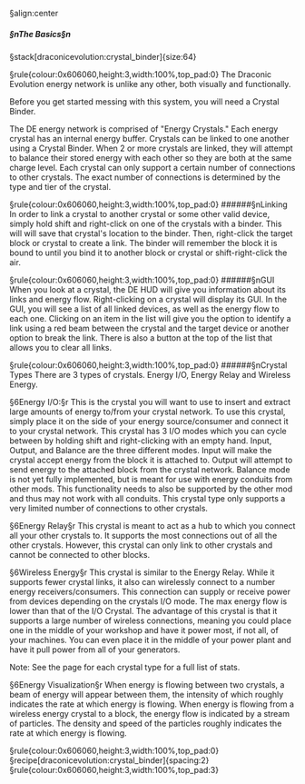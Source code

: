§align:center
##### §nThe Basics§n
§stack[draconicevolution:crystal_binder]{size:64}

§rule{colour:0x606060,height:3,width:100%,top_pad:0}
The Draconic Evolution energy network is unlike any other, both visually and functionally.

Before you get started messing with this system, you will need a Crystal Binder.

The DE energy network is comprised of "Energy Crystals." Each energy crystal has an internal energy buffer. Crystals can be linked to one another using a Crystal Binder. When 2 or more crystals are linked, they will attempt to balance their stored energy with each other so they are both at the same charge level. Each crystal can only support a certain number of connections to other crystals. The exact number of connections is determined by the type and tier of the crystal.

§rule{colour:0x606060,height:3,width:100%,top_pad:0}
######§nLinking
In order to link a crystal to another crystal or some other valid device, simply hold shift and right-click on one of the crystals with a binder. This will will save that crystal's location to the binder. Then, right-click the target block or crystal to create a link. The binder will remember the block it is bound to until you bind it to another block or crystal or shift-right-click the air.

§rule{colour:0x606060,height:3,width:100%,top_pad:0}
######§nGUI
When you look at a crystal, the DE HUD will give you information about its links and energy flow. Right-clicking on a crystal will display its GUI. In the GUI, you will see a list of all linked devices, as well as the energy flow to each one. Clicking on an item in the list will give you the option to identify a link using a red beam between the crystal and the target device or another option to break the link. There is also a button at the top of the list that allows you to clear all links.

§rule{colour:0x606060,height:3,width:100%,top_pad:0}
######§nCrystal Types
There are 3 types of crystals. Energy I/O, Energy Relay and Wireless Energy.

§6Energy I/O:§r
This is the crystal you will want to use to insert and extract large amounts of energy to/from your crystal network. To use this crystal, simply place it on the side of your energy source/consumer and connect it to your crystal network. This crystal has 3 I/O modes which you can cycle between by holding shift and right-clicking with an empty hand. Input, Output, and Balance are the three different modes. Input will make the crystal accept energy from the block it is attached to. Output will attempt to send energy to the attached block from the crystal network. Balance mode is not yet fully implemented, but is meant for use with energy conduits from other mods. This functionality needs to also be supported by the other mod and thus may not work with all conduits. This crystal type only supports a very limited number of connections to other crystals.

§6Energy Relay§r
This crystal is meant to act as a hub to which you connect all your other crystals to. It supports the most connections out of all the other crystals. However, this crystal can only link to other crystals and cannot be connected to other blocks.

§6Wireless Energy§r
This crystal is similar to the Energy Relay.  While it supports fewer crystal links, it also can wirelessly connect to a number energy receivers/consumers. This connection can supply or receive power from devices depending on the crystals I/O mode. The max energy flow is lower than that of the I/O Crystal. The advantage of this crystal is that it supports a large number of wireless connections, meaning you could place one in the middle of your workshop and have it power most, if not all, of your machines. You can even place it in the middle of your power plant and have it pull power from all of your generators.

Note: See the page for each crystal type for a full list of stats. 

§6Energy Visualization§r
When energy is flowing between two crystals, a beam of energy will appear between them, the intensity of which roughly indicates the rate at which energy is flowing. When energy is flowing from a wireless energy crystal to a block, the energy flow is indicated by a stream of particles. The density and speed of the particles roughly indicates the rate at which energy is flowing.

§rule{colour:0x606060,height:3,width:100%,top_pad:0}
§recipe[draconicevolution:crystal_binder]{spacing:2}
§rule{colour:0x606060,height:3,width:100%,top_pad:3}
